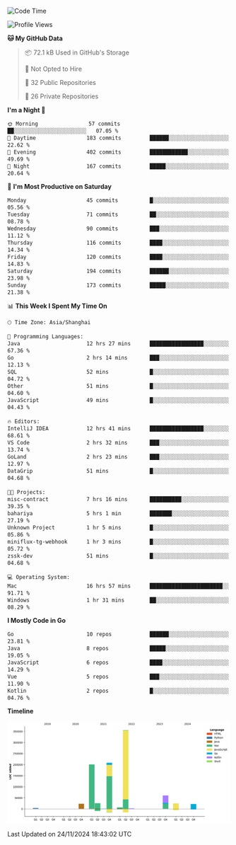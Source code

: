<!--START_SECTION:waka-->
![Code Time](http://img.shields.io/badge/Code%20Time-2%2C932%20hrs%2032%20mins-blue)

![Profile Views](http://img.shields.io/badge/Profile%20Views-0-blue)

**🐱 My GitHub Data** 

> 📦 72.1 kB Used in GitHub's Storage 
 > 
> 🚫 Not Opted to Hire
 > 
> 📜 32 Public Repositories 
 > 
> 🔑 26 Private Repositories 
 > 
**I'm a Night 🦉** 

```text
🌞 Morning                57 commits          ██░░░░░░░░░░░░░░░░░░░░░░░   07.05 % 
🌆 Daytime                183 commits         ██████░░░░░░░░░░░░░░░░░░░   22.62 % 
🌃 Evening                402 commits         ████████████░░░░░░░░░░░░░   49.69 % 
🌙 Night                  167 commits         █████░░░░░░░░░░░░░░░░░░░░   20.64 % 
```
📅 **I'm Most Productive on Saturday** 

```text
Monday                   45 commits          █░░░░░░░░░░░░░░░░░░░░░░░░   05.56 % 
Tuesday                  71 commits          ██░░░░░░░░░░░░░░░░░░░░░░░   08.78 % 
Wednesday                90 commits          ███░░░░░░░░░░░░░░░░░░░░░░   11.12 % 
Thursday                 116 commits         ████░░░░░░░░░░░░░░░░░░░░░   14.34 % 
Friday                   120 commits         ████░░░░░░░░░░░░░░░░░░░░░   14.83 % 
Saturday                 194 commits         ██████░░░░░░░░░░░░░░░░░░░   23.98 % 
Sunday                   173 commits         █████░░░░░░░░░░░░░░░░░░░░   21.38 % 
```


📊 **This Week I Spent My Time On** 

```text
🕑︎ Time Zone: Asia/Shanghai

💬 Programming Languages: 
Java                     12 hrs 27 mins      █████████████████░░░░░░░░   67.36 % 
Go                       2 hrs 14 mins       ███░░░░░░░░░░░░░░░░░░░░░░   12.13 % 
SQL                      52 mins             █░░░░░░░░░░░░░░░░░░░░░░░░   04.72 % 
Other                    51 mins             █░░░░░░░░░░░░░░░░░░░░░░░░   04.60 % 
JavaScript               49 mins             █░░░░░░░░░░░░░░░░░░░░░░░░   04.43 % 

🔥 Editors: 
IntelliJ IDEA            12 hrs 41 mins      █████████████████░░░░░░░░   68.61 % 
VS Code                  2 hrs 32 mins       ███░░░░░░░░░░░░░░░░░░░░░░   13.74 % 
GoLand                   2 hrs 23 mins       ███░░░░░░░░░░░░░░░░░░░░░░   12.97 % 
DataGrip                 51 mins             █░░░░░░░░░░░░░░░░░░░░░░░░   04.68 % 

🐱‍💻 Projects: 
misc-contract            7 hrs 16 mins       ██████████░░░░░░░░░░░░░░░   39.35 % 
bahariya                 5 hrs 1 min         ███████░░░░░░░░░░░░░░░░░░   27.19 % 
Unknown Project          1 hr 5 mins         █░░░░░░░░░░░░░░░░░░░░░░░░   05.86 % 
miniflux-tg-webhook      1 hr 3 mins         █░░░░░░░░░░░░░░░░░░░░░░░░   05.72 % 
zssk-dev                 51 mins             █░░░░░░░░░░░░░░░░░░░░░░░░   04.68 % 

💻 Operating System: 
Mac                      16 hrs 57 mins      ███████████████████████░░   91.71 % 
Windows                  1 hr 31 mins        ██░░░░░░░░░░░░░░░░░░░░░░░   08.29 % 
```

**I Mostly Code in Go** 

```text
Go                       10 repos            ██████░░░░░░░░░░░░░░░░░░░   23.81 % 
Java                     8 repos             █████░░░░░░░░░░░░░░░░░░░░   19.05 % 
JavaScript               6 repos             ████░░░░░░░░░░░░░░░░░░░░░   14.29 % 
Vue                      5 repos             ███░░░░░░░░░░░░░░░░░░░░░░   11.90 % 
Kotlin                   2 repos             █░░░░░░░░░░░░░░░░░░░░░░░░   04.76 % 
```



**Timeline**

![Lines of Code chart](https://raw.githubusercontent.com/youtiaoguagua/youtiaoguagua/master/assets/bar_graph.png)


 Last Updated on 24/11/2024 18:43:02 UTC
<!--END_SECTION:waka-->